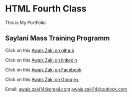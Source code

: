 # HTML Fourth Class 

This is My PortFolio 

## Saylani Mass Training Programm


Click on this [Awais Zaki on github](https://github.com/AwaisZaki) 

Click on this [Awais Zaki on linkedin](https://www.linkedin.com/in/awais-zaki-5104b755?trk=nav_responsive_tab_profile_pic)

Click on this [Awais Zaki on Facebook](https://www.facebook.com/owais.zaki)

Click on this [Awais Zaki on Google+](https://plus.google.com/u/0/100388485894883304247)

Email: awais.zaki14@gmail.com
       awais.zaki14@outlook.com

